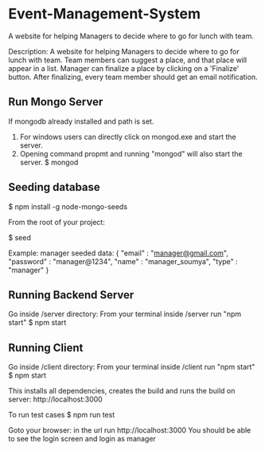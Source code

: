 # Event-Management-System
A website for helping Managers to decide where to go for lunch with team.

Description:
A website for helping Managers to decide where to go for lunch with team. Team members
can suggest a place, and that place will appear in a list. Manager can finalize a place by
clicking on a 'Finalize' button. After finalizing, every team member should get an email
notification.

Run Mongo Server
----------------
If mongodb already installed and path is set.
1. For windows users can directly click on mongod.exe and start the server.
2. Opening command propmt and running "mongod" will also start the server.
$ mongod

Seeding database
----------------
$ npm install -g node-mongo-seeds

From the root of your project:

 $ seed
 
 Example:
 manager seeded data: {
    "email" : "manager@gmail.com",
    "password" : "manager@1234",
    "name" : "manager_soumya",
    "type" : "manager"
}
 
Running Backend Server
---------------------
 Go inside /server directory:
 From your terminal inside /server run "npm start"
 $ npm start
 
Running Client
--------------
 Go inside /client directory:
 From your terminal inside /client run "npm start"
 $ npm start
 
 This installs all dependencies, creates the build 
 and runs the build on server: http://localhost:3000 
 
 To run test cases
 $ npm run test
 
 Goto your browser: in the url run http://localhost:3000
 You should be able to see the login screen and login as manager
 

 